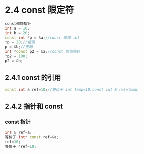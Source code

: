 # 2.4 const 限定符

```c++
const修饰指针
int a = 10;
int b = 20;
const int *p = &a;//const 修饰 int
*p = 20;//错误
p = &b;//正确
int *const p2 = &a;//const 修饰指针
*p2 = 100;
p2 = &b;
```

## 2.4.1 const 的引用

```c++
const int & ref=10;//等价于 int temp=10;const int & ref=temp;
```

## 2.4.2 指针和 const

### const 指针

```c++
int & ref=a;
等价于 int* const ref=&a;
ref=10;
等价于 *ref=10;
```


